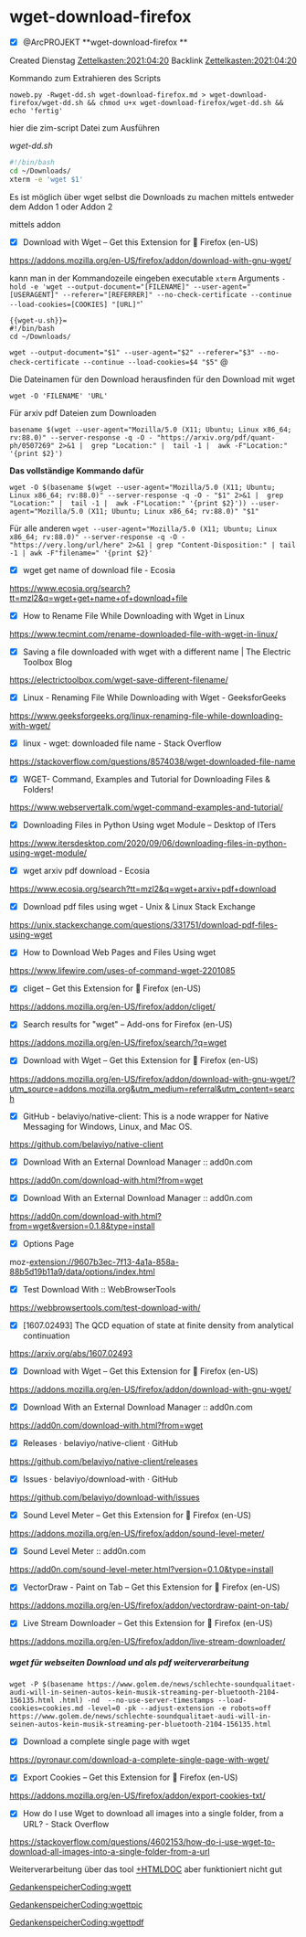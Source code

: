 # wget-download-firefox

- [X] @ArcPROJEKT **wget-download-firefox **

Created Dienstag [Zettelkasten:2021:04:20]()
Backlink [Zettelkasten:2021:04:20]()

Kommando zum Extrahieren des Scripts

``noweb.py -Rwget-dd.sh wget-download-firefox.md > wget-download-firefox/wget-dd.sh && chmod u+x wget-download-firefox/wget-dd.sh && echo 'fertig'``

hier die zim-script Datei zum Ausführen


*wget-dd.sh*
```bash
#!/bin/bash
cd ~/Downloads/
xterm -e 'wget $1'
```

Es ist möglich über wget selbst die Downloads zu machen mittels entweder dem Addon 1 oder Addon 2

mittels addon 

- [X] Download with Wget – Get this Extension for 🦊 Firefox (en-US)

<https://addons.mozilla.org/en-US/firefox/addon/download-with-gnu-wget/>

kann man in der Kommandozeile eingeben 
executable
  ``xterm``
Arguments
  ``-hold -e 'wget --output-document="[FILENAME]" --user-agent="[USERAGENT]" --referer="[REFERRER]" --no-check-certificate --continue --load-cookies=[COOKIES] "[URL]"``'


	{{wget-u.sh}}=
	#!/bin/bash
	cd ~/Downloads/
   ``wget --output-document="$1" --user-agent="$2" --referer="$3" --no-check-certificate --continue --load-cookies=$4 "$5"``
	@

Die Dateinamen für den Download herausfinden für den Download mit wget

``wget -O 'FILENAME' 'URL' ``

Für arxiv pdf Dateien zum Downloaden

``basename $(wget --user-agent="Mozilla/5.0 (X11; Ubuntu; Linux x86_64; rv:88.0)" --server-response -q -O - "https://arxiv.org/pdf/quant-ph/0507269" 2>&1 |  grep "Location:" |  tail -1 |  awk -F"Location:" '{print $2}')``

**Das vollständige Kommando dafür**

``wget -O $(basename $(wget --user-agent="Mozilla/5.0 (X11; Ubuntu; Linux x86_64; rv:88.0)" --server-response -q -O - "$1" 2>&1 |  grep "Location:" |  tail -1 |  awk -F"Location:" '{print $2}')) --user-agent="Mozilla/5.0 (X11; Ubuntu; Linux x86_64; rv:88.0)" "$1" ``



Für alle anderen
``wget --user-agent="Mozilla/5.0 (X11; Ubuntu; Linux x86_64; rv:88.0)" --server-response -q -O - "https://very.long/url/here" 2>&1 | grep "Content-Disposition:" | tail -1 | awk -F"filename=" '{print $2}' ``


- [X] wget get name of download file - Ecosia

<https://www.ecosia.org/search?tt=mzl2&q=wget+get+name+of+download+file>

- [X] How to Rename File While Downloading with Wget in Linux

<https://www.tecmint.com/rename-downloaded-file-with-wget-in-linux/>

- [X] Saving a file downloaded with wget with a different name | The Electric Toolbox Blog

<https://electrictoolbox.com/wget-save-different-filename/>

- [X] Linux - Renaming File While Downloading with Wget - GeeksforGeeks

<https://www.geeksforgeeks.org/linux-renaming-file-while-downloading-with-wget/>

- [X] linux - wget: downloaded file name - Stack Overflow

<https://stackoverflow.com/questions/8574038/wget-downloaded-file-name>

- [X] WGET- Command, Examples and Tutorial for Downloading Files & Folders!

<https://www.webservertalk.com/wget-command-examples-and-tutorial/>

- [X] Downloading Files in Python Using wget Module – Desktop of ITers

<https://www.itersdesktop.com/2020/09/06/downloading-files-in-python-using-wget-module/>

- [X] wget arxiv pdf download - Ecosia

<https://www.ecosia.org/search?tt=mzl2&q=wget+arxiv+pdf+download>

- [X] Download pdf files using wget - Unix & Linux Stack Exchange

<https://unix.stackexchange.com/questions/331751/download-pdf-files-using-wget>

- [X] How to Download Web Pages and Files Using wget

<https://www.lifewire.com/uses-of-command-wget-2201085>

- [X] cliget – Get this Extension for 🦊 Firefox (en-US)

<https://addons.mozilla.org/en-US/firefox/addon/cliget/>

- [X] Search results for "wget" – Add-ons for Firefox (en-US)

<https://addons.mozilla.org/en-US/firefox/search/?q=wget>

- [X] Download with Wget – Get this Extension for 🦊 Firefox (en-US)

<https://addons.mozilla.org/en-US/firefox/addon/download-with-gnu-wget/?utm_source=addons.mozilla.org&utm_medium=referral&utm_content=search>

- [X] GitHub - belaviyo/native-client: This is a node wrapper for Native Messaging for Windows, Linux, and Mac OS.

<https://github.com/belaviyo/native-client>

- [X] Download With an External Download Manager :: add0n.com

<https://add0n.com/download-with.html?from=wget>

- [X] Download With an External Download Manager :: add0n.com

<https://add0n.com/download-with.html?from=wget&version=0.1.8&type=install>

- [X] Options Page

moz-<extension://9607b3ec-7f13-4a1a-858a-88b5d19b11a9/data/options/index.html>

- [X] Test Download With :: WebBrowserTools

<https://webbrowsertools.com/test-download-with/>

- [X] [1607.02493] The QCD equation of state at finite density from analytical continuation

<https://arxiv.org/abs/1607.02493>



- [X] Download with Wget – Get this Extension for 🦊 Firefox (en-US)

<https://addons.mozilla.org/en-US/firefox/addon/download-with-gnu-wget/>

- [X] Download With an External Download Manager :: add0n.com

<https://add0n.com/download-with.html?from=wget>

- [X] Releases · belaviyo/native-client · GitHub

<https://github.com/belaviyo/native-client/releases>

- [X] Issues · belaviyo/download-with · GitHub

<https://github.com/belaviyo/download-with/issues>

- [X] Sound Level Meter – Get this Extension for 🦊 Firefox (en-US)

<https://addons.mozilla.org/en-US/firefox/addon/sound-level-meter/>

- [X] Sound Level Meter :: add0n.com

<https://add0n.com/sound-level-meter.html?version=0.1.0&type=install>

- [X] VectorDraw - Paint on Tab – Get this Extension for 🦊 Firefox (en-US)

<https://addons.mozilla.org/en-US/firefox/addon/vectordraw-paint-on-tab/>

- [X] Live Stream Downloader – Get this Extension for 🦊 Firefox (en-US)

<https://addons.mozilla.org/en-US/firefox/addon/live-stream-downloader/>


##### wget für webseiten Download und als pdf weiterverarbeitung

``wget -P $(basename https://www.golem.de/news/schlechte-soundqualitaet-audi-will-in-seinen-autos-kein-musik-streaming-per-bluetooth-2104-156135.html .html) -nd  --no-use-server-timestamps --load-cookies=cookies.md -level=0 -pk --adjust-extension -e robots=off https://www.golem.de/news/schlechte-soundqualitaet-audi-will-in-seinen-autos-kein-musik-streaming-per-bluetooth-2104-156135.html``



- [X] Download a complete single page with wget

<https://pyronaur.com/download-a-complete-single-page-with-wget/>

- [X] Export Cookies – Get this Extension for 🦊 Firefox (en-US)

<https://addons.mozilla.org/en-US/firefox/addon/export-cookies-txt/>

- [X] How do I use Wget to download all images into a single folder, from a URL? - Stack Overflow

<https://stackoverflow.com/questions/4602153/how-do-i-use-wget-to-download-all-images-into-a-single-folder-from-a-url>

Weiterverarbeitung über das tool 
[+HTMLDOC](./wget-download-firefox/HTMLDOC.md)
aber funktioniert nicht gut

[GedankenspeicherCoding:wgett](./wgett.md)

[GedankenspeicherCoding:wgettpic](./wgettpic.md)

[GedankenspeicherCoding:wgettpdf](./wgettpdf.md)

